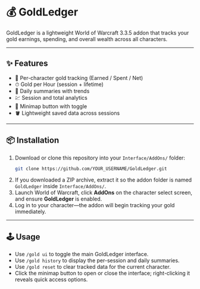 # 💰 GoldLedger

GoldLedger is a lightweight World of Warcraft 3.3.5 addon that tracks your gold earnings, spending, and overall wealth across all characters.

---

## ✨ Features

- 🧾 Per-character gold tracking (Earned / Spent / Net)
- ⏱ Gold per Hour (session + lifetime)
- 📆 Daily summaries with trends
- 💹 Session and total analytics
- 🧭 Minimap button with toggle
- 🪣 Lightweight saved data across sessions

---

## 📦 Installation

1. Download or clone this repository into your `Interface/AddOns/` folder:
   ```bash
   git clone https://github.com/YOUR_USERNAME/GoldLedger.git
   ```
2. If you downloaded a ZIP archive, extract it so the addon folder is named `GoldLedger` inside `Interface/AddOns/`.
3. Launch World of Warcraft, click **AddOns** on the character select screen, and ensure **GoldLedger** is enabled.
4. Log in to your character—the addon will begin tracking your gold immediately.

---

## 🕹 Usage

- Use `/gold ui` to toggle the main GoldLedger interface.
- Use `/gold history` to display the per-session and daily summaries.
- Use `/gold reset` to clear tracked data for the current character.
- Click the minimap button to open or close the interface; right-clicking it reveals quick access options.
